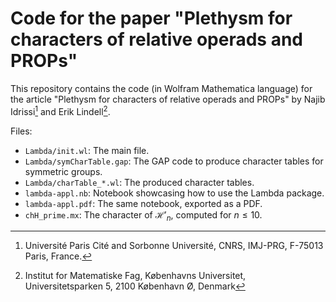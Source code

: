 # Code for the paper "Plethysm for characters of relative operads and PROPs"

This repository contains the code (in Wolfram Mathematica language) for the article "Plethysm for characters of relative operads and PROPs" by Najib Idrissi[^1] and Erik Lindell[^2].

Files:

* `Lambda/init.wl`: The main file.
* `Lambda/symCharTable.gap`: The GAP code to produce character tables for symmetric groups.
* `Lambda/charTable_*.wl`: The produced character tables.
* `lambda-appl.nb`: Notebook showcasing how to use the Lambda package.
* `lambda-appl.pdf`: The same notebook, exported as a PDF.
* `chH_prime.mx`: The character of $\mathcal{H}'_n$, computed for $n \leq 10$.

[^1]: Université Paris Cité and Sorbonne Université, CNRS, IMJ-PRG, F-75013 Paris, France.
[^2]: Institut for Matematiske Fag, Københavns Universitet, Universitetsparken 5, 2100 København Ø, Denmark
